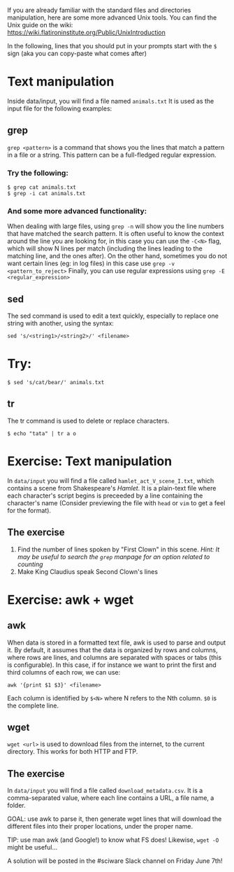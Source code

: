 If you are already familiar with the standard files and directories manipulation, here are some more advanced Unix tools.
You can find the Unix guide on the wiki: https://wiki.flatironinstitute.org/Public/UnixIntroduction

In the following, lines that you should put in your prompts start with the `$` sign (aka you can copy-paste what comes after)

# Text manipulation
Inside data/input, you will find a file named `animals.txt` It is used as the input file for the following examples:

## grep
`grep <pattern>` is a command that shows you the lines that match a pattern in a file or a string. This pattern can be a full-fledged regular expression.
### Try the following:
```console
$ grep cat animals.txt
$ grep -i cat animals.txt
```

### And some more advanced functionality:
When dealing with large files, using `grep -n` will show you the line numbers that have matched the search pattern.
It is often useful to know the context around the line you are looking for, in this case you can use the `-C<N>` flag, which will show N lines per match (including the lines leading to the matching line, and the ones after).
On the other hand, sometimes you do not want certain lines (eg: in log files) in this case use `grep -v <pattern_to_reject>`
Finally, you can use regular expressions using `grep -E <regular_expression>`

## sed
The sed command is used to edit a text quickly, especially to replace one string with another, using the syntax:
```
sed 's/<string1>/<string2>/' <filename>
```
# Try:
```console
$ sed 's/cat/bear/' animals.txt
```

## tr
The tr command is used to delete or replace characters.
```console
$ echo "tata" | tr a o
```

# Exercise: Text manipulation
In `data/input` you will find a file called `hamlet_act_V_scene_I.txt`, which contains a scene from Shakespeare's _Hamlet_. It is a plain-text file where each character's script begins is preceeded by a line containing the character's name (Consider previewing the file with `head` or `vim` to get a feel for the format).
## The exercise
1) Find the number of lines spoken by "First Clown" in this scene.  _Hint: It may be useful to search the `grep` manpage for an option related to counting_
2) Make King Claudius speak Second Clown's lines

# Exercise: awk + wget
## awk
When data is stored in a formatted text file, awk is used to parse and output it. By default, it assumes that the data is organized by rows and columns, where rows are lines, and columns are separated with spaces or tabs (this is configurable). In this case, if for instance we want to print the first and third columns of each row, we can use:
```
awk '{print $1 $3}' <filename>
```
Each column is identified by `$<N>` where N refers to the Nth column. `$0` is the complete line.

## wget
`wget <url>` is used to download files from the internet, to the current directory. This works for both HTTP and FTP.

## The exercise
In `data/input` you will find a file called `download_metadata.csv`.
It is a comma-separated value, where each line contains a URL, a file name, a folder.

GOAL: use awk to parse it, then generate wget lines that will download the different files into their proper locations, under the proper name.

TIP: use man awk (and Google!) to know what FS does! Likewise, `wget -O` might be useful...

A solution will be posted in the #sciware Slack channel on Friday June 7th!
